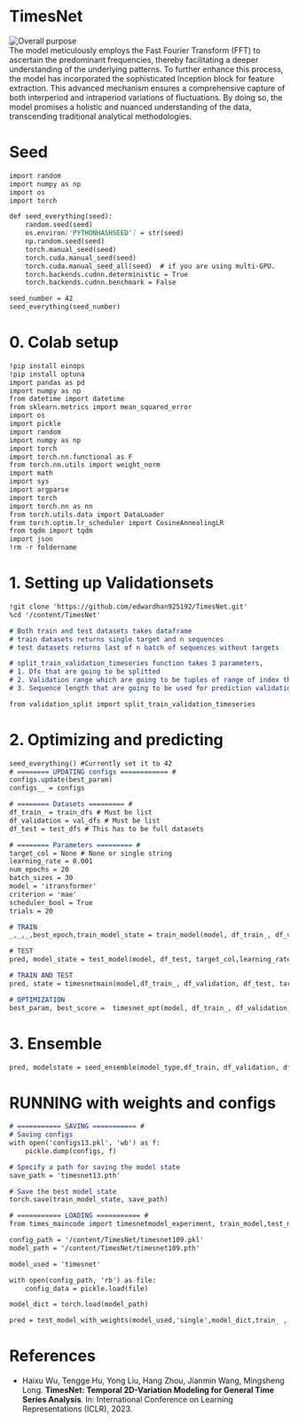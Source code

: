 # TimesNet 
![Overall purpose](https://github.com/edwardhan925192/Project3/assets/127165920/d1fb6548-e819-4ece-ba9e-e3922bba8c3e)  
The model meticulously employs the Fast Fourier Transform (FFT) to ascertain the predominant frequencies, thereby facilitating a deeper understanding of the underlying patterns. To further enhance this process, the model has incorporated the sophisticated Inception block for feature extraction. This advanced mechanism ensures a comprehensive capture of both interperiod and intraperiod variations of fluctuations. By doing so, the model promises a holistic and nuanced understanding of the data, transcending traditional analytical methodologies.


# Seed
```markdown
import random
import numpy as np
import os
import torch

def seed_everything(seed):
    random.seed(seed)
    os.environ['PYTHONHASHSEED'] = str(seed)
    np.random.seed(seed)
    torch.manual_seed(seed)
    torch.cuda.manual_seed(seed)
    torch.cuda.manual_seed_all(seed)  # if you are using multi-GPU.
    torch.backends.cudnn.deterministic = True
    torch.backends.cudnn.benchmark = False

seed_number = 42
seed_everything(seed_number)
```

# 0. Colab setup
```markdown
!pip install einops
!pip install optuna
import pandas as pd
import numpy as np
from datetime import datetime
from sklearn.metrics import mean_squared_error
import os
import pickle
import random
import numpy as np
import torch
import torch.nn.functional as F
from torch.nn.utils import weight_norm
import math
import sys
import argparse
import torch
import torch.nn as nn
from torch.utils.data import DataLoader
from torch.optim.lr_scheduler import CosineAnnealingLR
from tqdm import tqdm
import json
!rm -r foldername
```

# 1. Setting up Validationsets
```markdown
!git clone 'https://github.com/edwardhan925192/TimesNet.git'
%cd '/content/TimesNet'

# Both train and test datasets takes dataframe
# train datasets returns single target and n sequences
# test datasets returns last of n batch of sequences without targets

# split_train_validation_timeseries function takes 3 parameters,
# 1. Dfs that are going to be splitted
# 2. Validation range which are going to be tuples of range of index that is going to be used for predictioin
# 3. Sequence length that are going to be used for prediction validation

from validation_split import split_train_validation_timeseries
```

# 2. Optimizing and predicting
```markdown
seed_everything() #Currently set it to 42 
# ======== UPDATING configs ============ #
configs.update(best_param)
configs__ = configs

# ======== Datasets ========= # 
df_train_ = train_dfs # Must be list
df_validation = val_dfs # Must be list
df_test = test_dfs # This has to be full datasets

# ======== Parameters ========= # 
target_col = None # None or single string 
learning_rate = 0.001
num_epochs = 20
batch_sizes = 30
model = 'itransformer'
criterion = 'mae'
scheduler_bool = True 
trials = 20

# TRAIN
_,_,_,best_epoch,train_model_state = train_model(model, df_train_, df_validation, target_col, learning_rate, num_epochs, batch_sizes, configs, criterion, scheduler_bool)

# TEST
pred, model_state = test_model(model, df_test, target_col,learning_rate, best_epoch,batch_sizes, configs, criterion, scheduler_bool)

# TRAIN AND TEST 
pred, state = timesnetmain(model,df_train_, df_validation, df_test, target_col, learning_rate, num_epochs, batch_sizes, configs, criterion, schedular_bool)

# OPTIMIZATION 
best_param, best_score =  timesnet_opt(model, df_train_, df_validation, target_col, learning_rate, num_epochs, batch_sizes, configs, criterion, scheduler_bool,trials)
```

# 3. Ensemble 
```markdown
pred, modelstate = seed_ensemble(model_type,df_train, df_validation, df_test,  target_col, configs, learning_rate, num_epochs, batch_sizes, criterion, scheduler_bool, num_seed)
```
# RUNNING with weights and configs 
```markdown
# =========== SAVING =========== #
# Saving configs
with open('configs13.pkl', 'wb') as f:
    pickle.dump(configs, f)

# Specify a path for saving the model state
save_path = 'timesnet13.pth'

# Save the best model state
torch.save(train_model_state, save_path)

# =========== LOADING =========== #
from times_maincode import timesnetmodel_experiment, train_model,test_model,test_model_with_weights

config_path = '/content/TimesNet/timesnet109.pkl'
model_path = '/content/TimesNet/timesnet109.pth'

model_used = 'timesnet'

with open(config_path, 'rb') as file:
    config_data = pickle.load(file)

model_dict = torch.load(model_path)

pred = test_model_with_weights(model_used,'single',model_dict,train_ ,'평균기온',1, config_data )
```

# References 
- Haixu Wu, Tengge Hu, Yong Liu, Hang Zhou, Jianmin Wang, Mingsheng Long. **TimesNet: Temporal 2D-Variation Modeling for General Time Series Analysis**. In: International Conference on Learning Representations (ICLR), 2023.  


